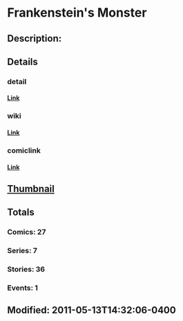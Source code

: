 # Frankenstein's Monster
## Description: 
## Details
### detail
#### [Link](http://marvel.com/characters/3425/frankensteins_monster?utm_campaign=apiRef&utm_source=225578a89fc76f3d20fbffda5d17a88d)
### wiki
#### [Link](http://marvel.com/universe/Frankenstein%27s%20Monster?utm_campaign=apiRef&utm_source=225578a89fc76f3d20fbffda5d17a88d)
### comiclink
#### [Link](http://marvel.com/comics/characters/1011356/frankensteins_monster?utm_campaign=apiRef&utm_source=225578a89fc76f3d20fbffda5d17a88d)
## [Thumbnail](http://i.annihil.us/u/prod/marvel/i/mg/a/00/4d78fbb55546e.jpg)
## Totals
### Comics: 27
### Series: 7
### Stories: 36
### Events: 1
## Modified: 2011-05-13T14:32:06-0400